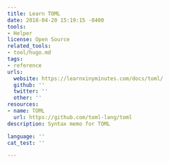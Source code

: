 ```yaml
---
title: Learn TOML
date: 2018-04-20 15:19:15 -0400
tools:
- Helper
license: Open Source
related_tools:
- tool/hugo.md
tags:
- reference
urls:
  website: https://learnxinyminutes.com/docs/toml/
  github: ''
  twitter: ''
  other: ''
resources:
- name: TOML
  url: https://github.com/toml-lang/toml
description: Syntax memo for TOML

language: ''
cat_test: ''

---
```

